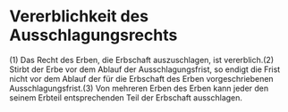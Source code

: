 # Vererblichkeit des Ausschlagungsrechts

(1) Das Recht des Erben, die Erbschaft auszuschlagen, ist vererblich.(2) Stirbt der Erbe vor dem Ablauf der Ausschlagungsfrist, so endigt die Frist nicht vor dem Ablauf der für die Erbschaft des Erben vorgeschriebenen Ausschlagungsfrist.(3) Von mehreren Erben des Erben kann jeder den seinem Erbteil entsprechenden Teil der Erbschaft ausschlagen. 

